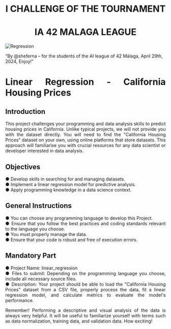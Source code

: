 <div align="center">
 
# I CHALLENGE OF THE TOURNAMENT
# IA 42 MALAGA LEAGUE

</div>

![Regression](https://github.com/Sheifc/AI-league-42-Malaga/assets/115345487/1ec0a988-76a5-49fe-8260-83c23563663a)

“By @sheferna – for the students of the AI league of 42 Málaga, April 29th, 2024, Enjoy!”

<div align="justify">
 
# Linear Regression - California Housing Prices

## Introduction

This project challenges your programming and data analysis skills to predict housing prices in California. Unlike typical projects, we will not provide you with the dataset directly. You will need to find the "California Housing Prices" dataset on your own, using online platforms that store datasets. This approach will familiarise you with crucial resources for any data scientist or developer interested in data analysis.

## Objectives

●	Develop skills in searching for and managing datasets.   
●	Implement a linear regression model for predictive analysis.  
●	Apply programming knowledge in a data science context.  

## General Instructions 

●	You can choose any programming language to develop this Project.   
●	Ensure that you follow the best practices and coding standards relevant to the language you choose.   
●	You must properly manage the data.  
●	Ensure that your code is robust and free of execution errors.   

## Mandatory Part

●	Project Name: linear_regression  
●	Files to submit: Depending on the programming language you choose, include all necessary source files.  
●	Description: Your project should be able to load the "California Housing Prices" dataset from a CSV file, properly process the data, fit a linear regression model, and calculate metrics to evaluate the model's performance.  

Remember! Performing a descriptive and visual analysis of the data is always very helpful. It will be useful to familiarize yourself with terms such as data normalization, training data, and validation data. How exciting!

</div>
